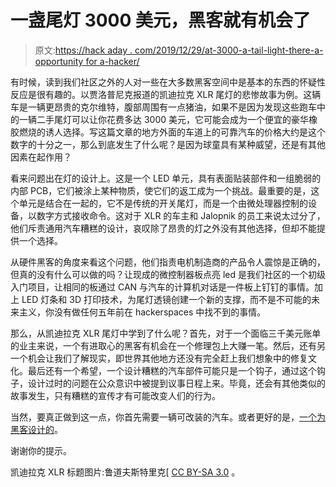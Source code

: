 # 一盏尾灯 3000 美元，黑客就有机会了

> 原文:[https://hack aday . com/2019/12/29/at-3000-a-tail-light-there-a-opportunity for a-hacker/](https://hackaday.com/2019/12/29/at-three-grand-a-tail-light-theres-an-opportunity-for-a-hacker/)

有时候，读到我们社区之外的人对一些在大多数黑客空间中是基本的东西的怀疑性反应是很有趣的。以贾洛普尼克报道的凯迪拉克 XLR 尾灯的悲惨故事为例。这辆车是一辆更昂贵的克尔维特，腹部周围有一点猪油，如果不是因为发现这些跑车中的一辆二手尾灯可以让你花费多达 3000 美元，它可能会成为一个便宜的豪华橡胶燃烧的诱人选择。写这篇文章的地方外面的车道上的可靠汽车的价格大约是这个数字的十分之一，那么到底发生了什么呢？是因为球童具有某种威望，还是有其他因素在起作用？

看来问题出在灯的设计上。这是一个 LED 单元，具有表面贴装部件和一组脆弱的内部 PCB，它们被涂上某种物质，使它们的返工成为一个挑战。最重要的是，这个单元是结合在一起的，它不是传统的开关尾灯，而是一个由微处理器控制的设备，以数字方式接收命令。这对于 XLR 的车主和 Jalopnik 的员工来说太过分了，他们斥责通用汽车糟糕的设计，哀叹除了昂贵的灯之外没有其他选择，但却不能提供一个选择。

从硬件黑客的角度来看这个问题，他们指责电机制造商的产品令人震惊是正确的，但真的没有什么可以做的吗？让现成的微控制器板点亮 led 是我们社区的一个初级入门项目，让相同的板通过 CAN 与汽车的计算机对话是一件板上钉钉的事情。加上 LED 灯条和 3D 打印技术，为尾灯透镜创建一个新的支撑，而不是不可能的未来主义，你没有做任何五年前在 hackerspaces 中找不到的事情。

那么，从凯迪拉克 XLR 尾灯中学到了什么呢？首先，对于一个面临三千美元账单的业主来说，一个有进取心的黑客有机会在一个修理包上大赚一笔。然后，还有另一个机会让我们了解现实，即世界其他地方还没有完全赶上我们想象中的修复文化。最后还有一个希望，一个设计糟糕的汽车部件可能只是一个钩子，通过这个钩子，设计过时的问题在公众意识中被提到议事日程上来。毕竟，还会有其他类似的故事发生，只有糟糕的宣传才有可能改变人们的行为。

当然，要真正做到这一点，你首先需要一辆可改装的汽车。或者更好的是，[一个为黑客设计的](https://hackaday.com/2016/10/31/the-lotus-sevens-the-real-most-hackable-cars/)。

谢谢你的提示。

凯迪拉克 XLR 标题图片:鲁道夫斯特里克[ [CC BY-SA 3.0](https://commons.wikimedia.org/wiki/File:Cadillac_XLR_rear_20080409.jpg) 。